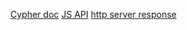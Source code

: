 [Cypher doc](https://neo4j.com/docs/developer-manual/current/cypher/clauses/create/)
[JS API](https://neo4j.com/docs/api/javascript-driver/current/)
[http server response](https://nodejs.org/api/http.html#http_class_http_serverresponse)